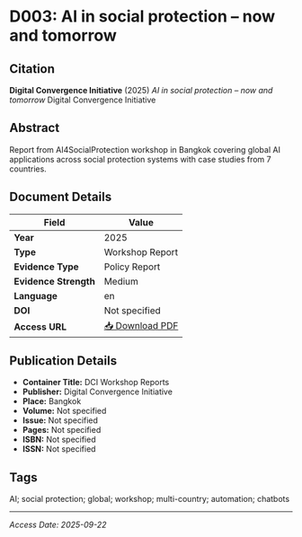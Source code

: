 # D003: AI in social protection – now and tomorrow

## Citation

**Digital Convergence Initiative** (2025)
*AI in social protection – now and tomorrow*
Digital Convergence Initiative

## Abstract

Report from AI4SocialProtection workshop in Bangkok covering global AI applications across social protection systems with case studies from 7 countries.

## Document Details

| Field | Value |
|-------|-------|
| **Year** | 2025 |
| **Type** | Workshop Report |
| **Evidence Type** | Policy Report |
| **Evidence Strength** | Medium |
| **Language** | en |
| **DOI** | Not specified |
| **Access URL** | [📥 Download PDF](https://devmarketimpact.s3.eu-north-1.amazonaws.com/ai-social-protection/documents/D003_AI_social_protection_DCI.pdf) |

## Publication Details

- **Container Title:** DCI Workshop Reports
- **Publisher:** Digital Convergence Initiative
- **Place:** Bangkok
- **Volume:** Not specified
- **Issue:** Not specified
- **Pages:** Not specified
- **ISBN:** Not specified
- **ISSN:** Not specified

## Tags

AI; social protection; global; workshop; multi-country; automation; chatbots

---
*Access Date: 2025-09-22*
